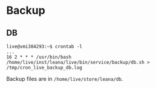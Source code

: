 # Backup

## DB

```shell
live@vmi384293:~$ crontab -l
...
16 2 * * * /usr/bin/bash /home/live/inst/leana/live/bin/service/backup/db.sh > /tmp/cron_live_backup_db.log
```

Backup files are in `/home/live/store/leana/db`.
